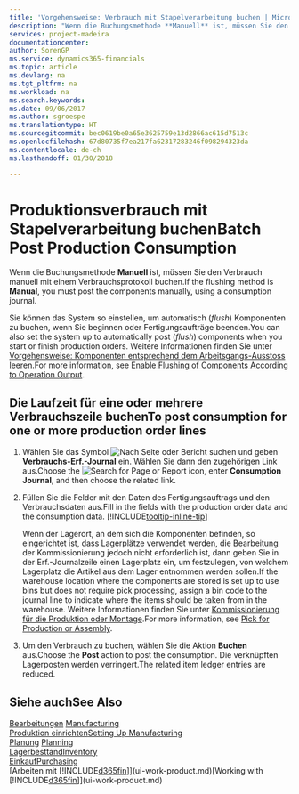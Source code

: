 ```yaml
---
title: 'Vorgehensweise: Verbrauch mit Stapelverarbeitung buchen | Microsoft Docs'
description: "Wenn die Buchungsmethode **Manuell** ist, müssen Sie den Verbrauch manuell mit einem Verbrauchsprotokoll buchen."
services: project-madeira
documentationcenter: 
author: SorenGP
ms.service: dynamics365-financials
ms.topic: article
ms.devlang: na
ms.tgt_pltfrm: na
ms.workload: na
ms.search.keywords: 
ms.date: 09/06/2017
ms.author: sgroespe
ms.translationtype: HT
ms.sourcegitcommit: bec0619be0a65e3625759e13d2866ac615d7513c
ms.openlocfilehash: 67d80735f7ea217fa62317283246f098294323da
ms.contentlocale: de-ch
ms.lasthandoff: 01/30/2018

---
```

# <a name="batch-post-production-consumption"></a><span data-ttu-id="1c81f-103">Produktionsverbrauch mit Stapelverarbeitung buchen</span><span class="sxs-lookup"><span data-stu-id="1c81f-103">Batch Post Production Consumption</span></span>
<span data-ttu-id="1c81f-104">Wenn die Buchungsmethode **Manuell** ist, müssen Sie den Verbrauch manuell mit einem Verbrauchsprotokoll buchen.</span><span class="sxs-lookup"><span data-stu-id="1c81f-104">If the flushing method is **Manual**, you must post the components manually, using a consumption journal.</span></span>

<span data-ttu-id="1c81f-105">Sie können das System so einstellen, um automatisch (*flush*) Komponenten zu buchen, wenn Sie beginnen oder Fertigungsaufträge beenden.</span><span class="sxs-lookup"><span data-stu-id="1c81f-105">You can also set the system up to automatically post (*flush*) components when you start or finish production orders.</span></span> <span data-ttu-id="1c81f-106">Weitere Informationen finden Sie unter [Vorgehensweise: Komponenten entsprechend dem Arbeitsgangs-Ausstoss leeren](production-how-to-flush-components-according-to-operation-output.md).</span><span class="sxs-lookup"><span data-stu-id="1c81f-106">For more information, see [Enable Flushing of Components According to Operation Output](production-how-to-flush-components-according-to-operation-output.md).</span></span>

## <a name="to-post-consumption-for-one-or-more-production-order-lines"></a><span data-ttu-id="1c81f-107">Die Laufzeit für eine oder mehrere Verbrauchszeile buchen</span><span class="sxs-lookup"><span data-stu-id="1c81f-107">To post consumption for one or more production order lines</span></span>  
1.  <span data-ttu-id="1c81f-108">Wählen Sie das Symbol ![Nach Seite oder Bericht suchen](media/ui-search/search_small.png "Nach Seite oder Bericht suchen") und geben **Verbrauchs-Erf.-Journal** ein. Wählen Sie dann den zugehörigen Link aus.</span><span class="sxs-lookup"><span data-stu-id="1c81f-108">Choose the ![Search for Page or Report](media/ui-search/search_small.png "Search for Page or Report icon") icon, enter **Consumption Journal**, and then choose the related link.</span></span>  
2.  <span data-ttu-id="1c81f-109">Füllen Sie die Felder mit den Daten des Fertigungsauftrags und den Verbrauchsdaten aus.</span><span class="sxs-lookup"><span data-stu-id="1c81f-109">Fill in the fields with the production order data and the consumption data.</span></span> [!INCLUDE[tooltip-inline-tip](includes/tooltip-inline-tip_md.md)]  

    <span data-ttu-id="1c81f-110">Wenn der Lagerort, an dem sich die Komponenten befinden, so eingerichtet ist, dass Lagerplätze verwendet werden, die Bearbeitung der Kommissionierung jedoch nicht erforderlich ist, dann geben Sie in der Erf.-Journalzeile einen Lagerplatz ein, um festzulegen, von welchem Lagerplatz die Artikel aus dem Lager entnommen werden sollen.</span><span class="sxs-lookup"><span data-stu-id="1c81f-110">If the warehouse location where the components are stored is set up to use bins but does not require pick processing, assign a bin code to the journal line to indicate where the items should be taken from in the warehouse.</span></span> <span data-ttu-id="1c81f-111">Weitere Informationen finden Sie unter [Kommissionierung für die Produktion oder Montage](warehouse-how-to-pick-for-production.md).</span><span class="sxs-lookup"><span data-stu-id="1c81f-111">For more information, see [Pick for Production or Assembly](warehouse-how-to-pick-for-production.md).</span></span>  
3.  <span data-ttu-id="1c81f-112">Um den Verbrauch zu buchen, wählen Sie die Aktion **Buchen** aus.</span><span class="sxs-lookup"><span data-stu-id="1c81f-112">Choose the **Post** action to post the consumption.</span></span> <span data-ttu-id="1c81f-113">Die verknüpften Lagerposten werden verringert.</span><span class="sxs-lookup"><span data-stu-id="1c81f-113">The related item ledger entries are reduced.</span></span>

## <a name="see-also"></a><span data-ttu-id="1c81f-114">Siehe auch</span><span class="sxs-lookup"><span data-stu-id="1c81f-114">See Also</span></span>  
<span data-ttu-id="1c81f-115">[Bearbeitungen](production-manage-manufacturing.md)  </span><span class="sxs-lookup"><span data-stu-id="1c81f-115">[Manufacturing](production-manage-manufacturing.md)  </span></span>  
[<span data-ttu-id="1c81f-116">Produktion einrichten</span><span class="sxs-lookup"><span data-stu-id="1c81f-116">Setting Up Manufacturing</span></span>](production-configure-production-processes.md)  
<span data-ttu-id="1c81f-117">[Planung](production-planning.md)    </span><span class="sxs-lookup"><span data-stu-id="1c81f-117">[Planning](production-planning.md)    </span></span>  
[<span data-ttu-id="1c81f-118">Lagerbesttand</span><span class="sxs-lookup"><span data-stu-id="1c81f-118">Inventory</span></span>](inventory-manage-inventory.md)  
[<span data-ttu-id="1c81f-119">Einkauf</span><span class="sxs-lookup"><span data-stu-id="1c81f-119">Purchasing</span></span>](purchasing-manage-purchasing.md)  
<span data-ttu-id="1c81f-120">[Arbeiten mit [!INCLUDE[d365fin](includes/d365fin_md.md)]](ui-work-product.md)</span><span class="sxs-lookup"><span data-stu-id="1c81f-120">[Working with [!INCLUDE[d365fin](includes/d365fin_md.md)]](ui-work-product.md)</span></span>

